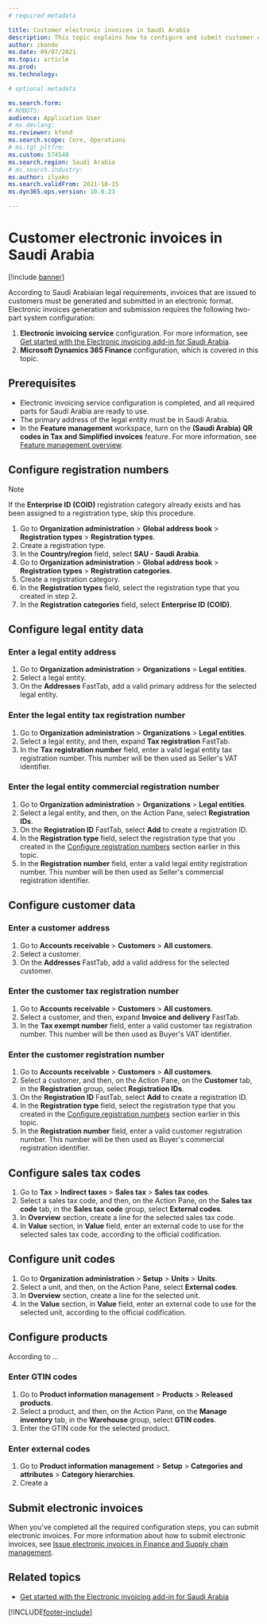 ```yaml
---
# required metadata

title: Customer electronic invoices in Saudi Arabia
description: This topic explains how to configure and submit customer electronic invoices in Saudi Arabia.
author: ikondo
ms.date: 09/07/2021
ms.topic: article
ms.prod: 
ms.technology: 

# optional metadata

ms.search.form:  
# ROBOTS: 
audience: Application User
# ms.devlang: 
ms.reviewer: kfend
ms.search.scope: Core, Operations
# ms.tgt_pltfrm: 
ms.custom: 574540
ms.search.region: Saudi Arabia
# ms.search.industry: 
ms.author: ilyako
ms.search.validFrom: 2021-10-15
ms.dyn365.ops.version: 10.0.23

---
```


# Customer electronic invoices in Saudi Arabia

[!include [banner](../includes/banner.md)]


According to Saudi Arabiaian legal requirements, invoices that are issued to customers must be generated and submitted in an electronic format. Electronic invoices generation and submission requires the following two-part system configuration:

1. **Electronic invoicing service** configuration. For more information, see [Get started with the Electronic invoicing add-in for Saudi Arabia](e-invoicing-sa-get-started.md).
2. **Microsoft Dynamics 365 Finance** configuration, which is covered in this topic.

## Prerequisites

- Electronic invoicing service configuration is completed, and all required parts for Saudi Arabia are ready to use.
- The primary address of the legal entity must be in Saudi Arabia.
- In the **Feature management** workspace, turn on the **(Saudi Arabia) QR codes in Tax and Simplified invoices** feature. For more information, see [Feature management overview](../../fin-ops-core/fin-ops/get-started/feature-management/feature-management-overview.md).

## Configure registration numbers

> [!NOTE]
> If the **Enterprise ID (COID)** registration category already exists and has been assigned to a registration type, skip this procedure.

1. Go to **Organization administration** \> **Global address book** \> **Registration types** \> **Registration types**.
2. Create a registration type.
3. In the **Country/region** field, select **SAU - Saudi Arabia**.
4. Go to **Organization administration** \> **Global address book** \> **Registration types** \> **Registration categories**.
5. Create a registration category.
6. In the **Registration types** field, select the registration type that you created in step 2.
7. In the **Registration categories** field, select **Enterprise ID (COID)**.

## Configure legal entity data

### Enter a legal entity address

1. Go to **Organization administration** \> **Organizations** \> **Legal entities**.
2. Select a legal entity.
3. On the **Addresses** FastTab, add a valid primary address for the selected legal entity.

### Enter the legal entity tax registration number

1. Go to **Organization administration** \> **Organizations** \> **Legal entities**.
2. Select a legal entity, and then, expand **Tax registration** FastTab.
3. In the **Tax registration number** field, enter a valid legal entity tax registration number. This number will be then used as Seller's VAT identifier.

### Enter the legal entity commercial registration number

1. Go to **Organization administration** \> **Organizations** \> **Legal entities**.
2. Select a legal entity, and then, on the Action Pane, select **Registration IDs**.
3. On the **Registration ID** FastTab, select **Add** to create a registration ID.
4. In the **Registration type** field, select the registration type that you created in the [Configure registration numbers](#configure-registration-numbers) section earlier in this topic.
6. In the **Registration number** field, enter a valid legal entity registration number. This number will be then used as Seller's commercial registration identifier.

## Configure customer data

### Enter a customer address

1. Go to **Accounts receivable** \> **Customers** \> **All customers**.
2. Select a customer.
3. On the **Addresses** FastTab, add a valid address for the selected customer.

### Enter the customer tax registration number

1. Go to **Accounts receivable** \> **Customers** \> **All customers**.
2. Select a customer, and then, expand **Invoice and delivery** FastTab.
3. In the **Tax exempt number** field, enter a valid customer tax registration number. This number will be then used as Buyer's VAT identifier.

### Enter the customer registration number

1. Go to **Accounts receivable** \> **Customers** \> **All customers**.
2. Select a customer, and then, on the Action Pane, on the **Customer** tab, in the **Registration** group, select **Registration IDs**.
3. On the **Registration ID** FastTab, select **Add** to create a registration ID.
5. In the **Registration type** field, select the registration type that you created in the [Configure registration numbers](#configure-registration-numbers) section earlier in this topic.
6. In the **Registration number** field, enter a valid customer registration number. This number will be then used as Buyer's commercial registration identifier.

## Configure sales tax codes

1. Go to **Tax** \> **Indirect taxes** \> **Sales tax** \> **Sales tax codes**.
2. Select a sales tax code, and then, on the Action Pane, on the **Sales tax code** tab, in the **Sales tax code** group, select **External codes**.
3. In **Overview** section, create a line for the selected sales tax code.
4. In **Value** section, in **Value** field, enter an external code to use for the selected sales tax code, according to the official codification.

## Configure unit codes

1. Go to **Organization administration** \> **Setup** \> **Units** \> **Units**.
2. Select a unit, and then, on the Action Pane, select **External codes**.
3. In **Overview** section, create a line for the selected unit.
4. In the **Value** section, in **Value** field, enter an external code to use for the selected unit, according to the official codification.

## Configure products

According to ...

### Enter GTIN codes

1. Go to **Product information management** \> **Products** \> **Released products**.
2. Select a product, and then, on the Action Pane, on the **Manage inventory** tab, in the **Warehouse** group, select **GTIN codes**.
3. Enter the GTIN code for the selected product.

### Enter external codes

1. Go to **Product information management** \> **Setup** \> **Categories and attributes** \> **Category hierarchies**.
2. Create a 

## Submit electronic invoices

When you've completed all the required configuration steps, you can submit electronic invoices. For more information about how to submit electronic invoices, see [Issue electronic invoices in Finance and Supply chain management](e-invoicing-issuing-electronic-invoices-finance-supply-chain-management.md).

## Related topics

- [Get started with the Electronic invoicing add-in for Saudi Arabia](e-invoicing-sa-get-started.md)


[!INCLUDE[footer-include](../../includes/footer-banner.md)]
